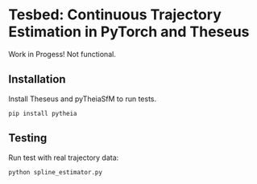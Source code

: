 # Tesbed: Continuous Trajectory Estimation in PyTorch and Theseus
Work in Progess! Not functional.

## Installation
Install Theseus and pyTheiaSfM to run tests.
```
pip install pytheia
```

## Testing
Run test with real trajectory data:
```Python
python spline_estimator.py
```

